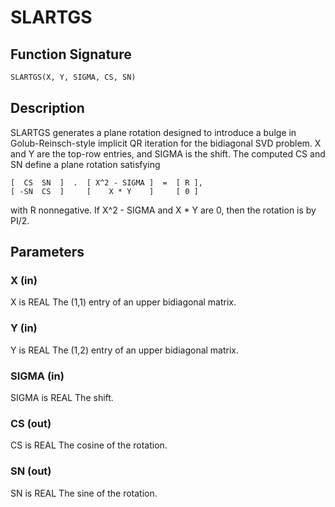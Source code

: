 # SLARTGS

## Function Signature

```fortran
SLARTGS(X, Y, SIGMA, CS, SN)
```

## Description


 SLARTGS generates a plane rotation designed to introduce a bulge in
 Golub-Reinsch-style implicit QR iteration for the bidiagonal SVD
 problem. X and Y are the top-row entries, and SIGMA is the shift.
 The computed CS and SN define a plane rotation satisfying

    [  CS  SN  ]  .  [ X^2 - SIGMA ]  =  [ R ],
    [ -SN  CS  ]     [    X * Y    ]     [ 0 ]

 with R nonnegative.  If X^2 - SIGMA and X * Y are 0, then the
 rotation is by PI/2.

## Parameters

### X (in)

X is REAL The (1,1) entry of an upper bidiagonal matrix.

### Y (in)

Y is REAL The (1,2) entry of an upper bidiagonal matrix.

### SIGMA (in)

SIGMA is REAL The shift.

### CS (out)

CS is REAL The cosine of the rotation.

### SN (out)

SN is REAL The sine of the rotation.

